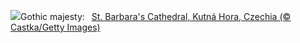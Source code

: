![](https://www.bing.com/th?id=OHR.SaintBarbaras_EN-US3076115197_UHD.jpg&w=1000)Gothic majesty:&nbsp;&ensp;[St. Barbara's Cathedral, Kutná Hora, Czechia (© Castka/Getty Images)](https://www.bing.com/th?id=OHR.SaintBarbaras_EN-US3076115197_UHD.jpg)
<br><br/>
